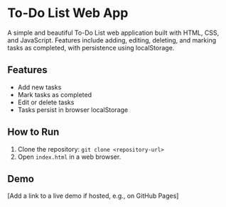 # To-Do List Web App

A simple and beautiful To-Do List web application built with HTML, CSS, and JavaScript. Features include adding, editing, deleting, and marking tasks as completed, with persistence using localStorage.

## Features
- Add new tasks
- Mark tasks as completed
- Edit or delete tasks
- Tasks persist in browser localStorage

## How to Run
1. Clone the repository: `git clone <repository-url>`
2. Open `index.html` in a web browser.

## Demo
[Add a link to a live demo if hosted, e.g., on GitHub Pages]
